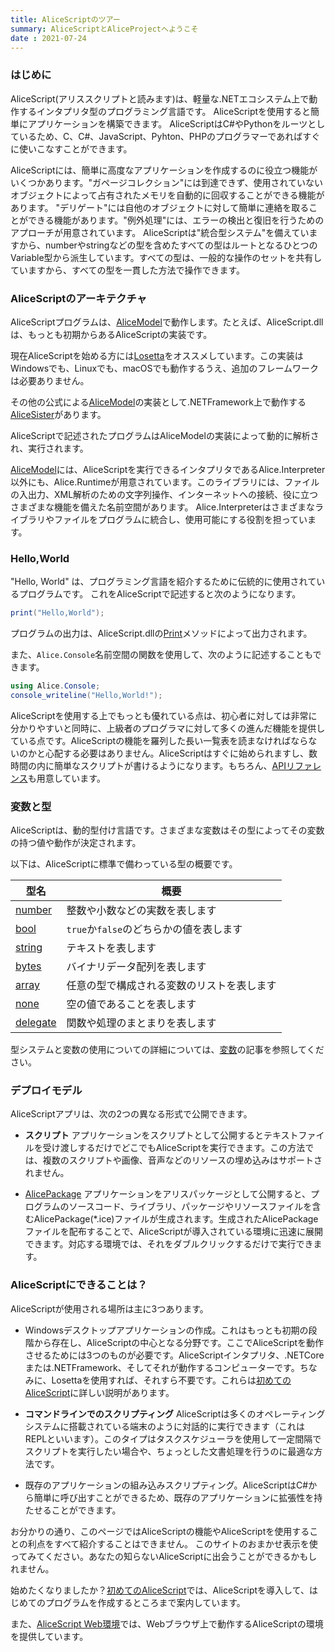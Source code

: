 ```yaml
---
title: AliceScriptのツアー
summary: AliceScriptとAliceProjectへようこそ
date : 2021-07-24
---
```

### はじめに
AliceScript(アリススクリプトと読みます)は、軽量な.NETエコシステム上で動作するインタプリタ型のプログラミング言語です。
AliceScriptを使用すると簡単にアプリケーションを構築できます。
AliceScriptはC#やPythonをルーツとしているため、C、C#、JavaScript、Pyhton、PHPのプログラマーであればすぐに使いこなすことができます。

AliceScriptには、簡単に高度なアプリケーションを作成するのに役立つ機能がいくつかあります。"ガページコレクション"には到達できず、使用されていないオブジェクトによって占有されたメモリを自動的に回収することができる機能があります。
"デリゲート"には自他のオブジェクトに対して簡単に連絡を取ることができる機能があります。"例外処理"には、エラーの検出と復旧を行うためのアプローチが用意されています。
AliceScriptは"統合型システム"を備えていますから、numberやstringなどの型を含めたすべての型はルートとなるひとつのVariable型から派生しています。すべての型は、一般的な操作のセットを共有していますから、すべての型を一貫した方法で操作できます。

### AliceScriptのアーキテクチャ
AliceScriptプログラムは、[AliceModel](./general/saim.md)で動作します。たとえば、AliceScript.dllは、もっとも初期からあるAliceScriptの実装です。

現在AliceScriptを始める方には[Losetta](https://github.com/WSOFT-Project/Losetta)をオススメしています。この実装はWindowsでも、Linuxでも、macOSでも動作するうえ、追加のフレームワークは必要ありません。

その他の公式による[AliceModel](../saim)の実装として.NETFramework上で動作する[AliceSister](../alicesister)があります。

AliceScriptで記述されたプログラムはAliceModelの実装によって動的に解析され、実行されます。

[AliceModel](../saim)には、AliceScriptを実行できるインタプリタであるAlice.Interpreter以外にも、Alice.Runtimeが用意されています。このライブラリには、ファイルの入出力、XML解析のための文字列操作、インターネットへの接続、役に立つさまざまな機能を備えた名前空間があります。
Alice.Interpreterはさまざまなライブラリやファイルをプログラムに統合し、使用可能にする役割を担っています。

### Hello,World
"Hello, World" は、プログラミング言語を紹介するために伝統的に使用されているプログラムです。 これをAliceScriptで記述すると次のようになります。

```cs title="AliceScript"
print("Hello,World");
```

プログラムの出力は、AliceScript.dllの[Print](../alice/api/alice/print.md)メソッドによって出力されます。

また、`Alice.Console`名前空間の関数を使用して、次のように記述することもできます。

```cs title="AliceScript"
using Alice.Console;
console_writeline("Hello,World!");
```

AliceScriptを使用する上でもっとも優れている点は、初心者に対しては非常に分かりやすいと同時に、上級者のプログラマに対して多くの進んだ機能を提供している点です。AliceScriptの機能を羅列した長い一覧表を読まなければならないのかと心配する必要はありません。AliceScriptはすぐに始められますし、数時間の内に簡単なスクリプトが書けるようになります。もちろん、[APIリファレンス](./api/index.md)も用意しています。

### 変数と型
AliceScriptは、動的型付け言語です。さまざまな変数はその型によってその変数の持つ値や動作が決定されます。

以下は、AliceScriptに標準で備わっている型の概要です。

|型名|概要|
|---|---|
|[number](./api/number/index.md)|整数や小数などの実数を表します|
|[bool](./api/bool/index.md)|`true`か`false`のどちらかの値を表します|
|[string](./api/string/index.md)|テキストを表します|
|[bytes](./api/bytes/index.md)|バイナリデータ配列を表します|
|[array](./api/array/index.md)|任意の型で構成される変数のリストを表します|
|[none](./api/none/index.md)|空の値であることを表します|
|[delegate](./api/delegate/index.md)|関数や処理のまとまりを表します|

型システムと変数の使用についての詳細については、[変数](./general/variable.md)の記事を参照してください。

### デプロイモデル
AliceScriptアプリは、次の2つの異なる形式で公開できます。

* **スクリプト** アプリケーションをスクリプトとして公開するとテキストファイルを受け渡しするだけでどこでもAliceScriptを実行できます。この方法では、複数のスクリプトや画像、音声などのリソースの埋め込みはサポートされません。

* [AlicePackage](./general/alice-package.md) アプリケーションをアリスパッケージとして公開すると、プログラムのソースコード、ライブラリ、パッケージやリソースファイルを含むAlicePackage(*.ice)ファイルが生成されます。生成されたAlicePackageファイルを配布することで、AliceScriptが導入されている環境に迅速に展開できます。対応する環境では、それをダブルクリックするだけで実行できます。

### AliceScriptにできることは？
AliceScriptが使用される場所は主に3つあります。

* Windowsデスクトップアプリケーションの作成。これはもっとも初期の段階から存在し、AliceScriptの中心となる分野です。ここでAliceScriptを動作させるためには3つのものが必要です。AliceScriptインタプリタ、.NETCoreまたは.NETFramework、そしてそれが動作するコンピューターです。ちなみに、Losettaを使用すれば、それすら不要です。これらは[初めてのAliceScript](./tutorial/begining-alice.md)に詳しい説明があります。

* **コマンドラインでのスクリプティング** AliceScriptは多くのオペレーティングシステムに搭載されている端末のように対話的に実行できます（これはREPLといいます）。このタイプはタスクスケジューラを使用して一定間隔でスクリプトを実行したい場合や、ちょっとした文書処理を行うのに最適な方法です。

* 既存のアプリケーションの組み込みスクリプティング。AliceScriptはC#から簡単に呼び出すことができるため、既存のアプリケーションに拡張性を持たせることができます。

お分かりの通り、このページではAliceScriptの機能やAliceScriptを使用することの利点をすべて紹介することはできません。
このサイトのおまかせ表示を使ってみてください。あなたの知らないAliceScriptに出会うことができるかもしれません。

始めたくなりましたか？[初めてのAliceScript](./tutorial/begining-alice.md)では、AliceScriptを導入して、はじめてのプログラムを作成するところまで案内しています。

また、[AliceScript Web環境](https://try.alice.wsoft.ws/)では、Webブラウザ上で動作するAliceScriptの環境を提供しています。